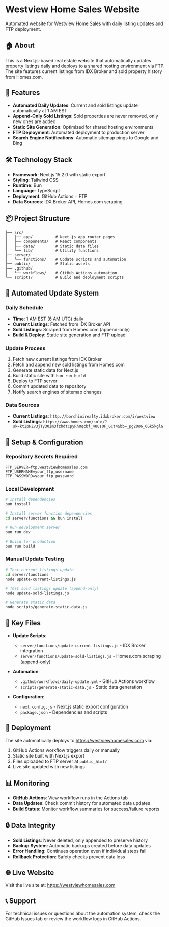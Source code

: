 # Westview Home Sales Website

Automated website for Westview Home Sales with daily listing updates and FTP deployment.

## 🏠 About

This is a Next.js-based real estate website that automatically updates property listings daily and deploys to a shared hosting environment via FTP. The site features current listings from IDX Broker and sold property history from Homes.com.

## 🚀 Features

- **Automated Daily Updates**: Current and sold listings update automatically at 1 AM EST
- **Append-Only Sold Listings**: Sold properties are never removed, only new ones are added
- **Static Site Generation**: Optimized for shared hosting environments
- **FTP Deployment**: Automated deployment to production server
- **Search Engine Notifications**: Automatic sitemap pings to Google and Bing

## 🛠 Technology Stack

- **Framework**: Next.js 15.2.0 with static export
- **Styling**: Tailwind CSS
- **Runtime**: Bun
- **Language**: TypeScript
- **Deployment**: GitHub Actions + FTP
- **Data Sources**: IDX Broker API, Homes.com scraping

## 📦 Project Structure

```
├── src/
│   ├── app/          # Next.js app router pages
│   ├── components/   # React components
│   ├── data/         # Static data files
│   └── lib/          # Utility functions
├── server/
│   └── functions/    # Update scripts and automation
├── public/           # Static assets
├── .github/
│   └── workflows/    # GitHub Actions automation
└── scripts/          # Build and deployment scripts
```

## 🔄 Automated Update System

### Daily Schedule
- **Time**: 1 AM EST (6 AM UTC) daily
- **Current Listings**: Fetched from IDX Broker API
- **Sold Listings**: Scraped from Homes.com (append-only)
- **Build & Deploy**: Static site generation and FTP upload

### Update Process
1. Fetch new current listings from IDX Broker
2. Fetch and append new sold listings from Homes.com
3. Generate static data for Next.js
4. Build static site with `bun run build`
5. Deploy to FTP server
6. Commit updated data to repository
7. Notify search engines of sitemap changes

### Data Sources
- **Current Listings**: `http://borchinirealty.idxbroker.com/i/westview`
- **Sold Listings**: `https://www.homes.com/sold/?sk=ktIpHZv3jTy30im3fzhdtCpyRhOqcbf_4OOs0F_GCt4&bb=_pg20o6_6Gk5kglG`

## 🔧 Setup & Configuration

### Repository Secrets Required
```
FTP_SERVER=ftp.westviewhomesales.com
FTP_USERNAME=your_ftp_username
FTP_PASSWORD=your_ftp_password
```

### Local Development
```bash
# Install dependencies
bun install

# Install server function dependencies
cd server/functions && bun install

# Run development server
bun run dev

# Build for production
bun run build
```

### Manual Update Testing
```bash
# Test current listings update
cd server/functions
node update-current-listings.js

# Test sold listings update (append-only)
node update-sold-listings.js

# Generate static data
node scripts/generate-static-data.js
```

## 📁 Key Files

- **Update Scripts**:
  - `server/functions/update-current-listings.js` - IDX Broker integration
  - `server/functions/update-sold-listings.js` - Homes.com scraping (append-only)
  
- **Automation**:
  - `.github/workflows/daily-update.yml` - GitHub Actions workflow
  - `scripts/generate-static-data.js` - Static data generation
  
- **Configuration**:
  - `next.config.js` - Next.js static export configuration
  - `package.json` - Dependencies and scripts

## 🎯 Deployment

The site automatically deploys to https://westviewhomesales.com via:
1. GitHub Actions workflow triggers daily or manually
2. Static site built with Next.js export
3. Files uploaded to FTP server at `public_html/`
4. Live site updated with new listings

## 📊 Monitoring

- **GitHub Actions**: View workflow runs in the Actions tab
- **Data Updates**: Check commit history for automated data updates
- **Build Status**: Monitor workflow summaries for success/failure reports

## 🔒 Data Integrity

- **Sold Listings**: Never deleted, only appended to preserve history
- **Backup System**: Automatic backups created before data updates
- **Error Handling**: Continues operation even if individual steps fail
- **Rollback Protection**: Safety checks prevent data loss

## 🌐 Live Website

Visit the live site at: https://westviewhomesales.com

## 📞 Support

For technical issues or questions about the automation system, check the GitHub Issues tab or review the workflow logs in GitHub Actions.